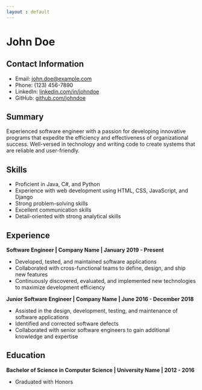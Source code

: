 ```yaml
---
layout : default
---
```

# John Doe

## Contact Information

- Email: john.doe@example.com
- Phone: (123) 456-7890
- LinkedIn: [linkedin.com/in/johndoe](https://linkedin.com/in/johndoe)
- GitHub: [github.com/johndoe](https://github.com/johndoe)

## Summary

Experienced software engineer with a passion for developing innovative programs that expedite the efficiency and effectiveness of organizational success. Well-versed in technology and writing code to create systems that are reliable and user-friendly.

## Skills

- Proficient in Java, C#, and Python
- Experience with web development using HTML, CSS, JavaScript, and Django
- Strong problem-solving skills
- Excellent communication skills
- Detail-oriented with strong analytical skills

## Experience

**Software Engineer | Company Name | January 2019 - Present**

- Developed, tested, and maintained software applications
- Collaborated with cross-functional teams to define, design, and ship new features
- Continuously discovered, evaluated, and implemented new technologies to maximize development efficiency

**Junior Software Engineer | Company Name | June 2016 - December 2018**

- Assisted in the design, development, testing, and maintenance of software applications
- Identified and corrected software defects
- Collaborated with senior software engineers to gain additional knowledge and expertise

## Education

**Bachelor of Science in Computer Science | University Name | 2012 - 2016**

- Graduated with Honors